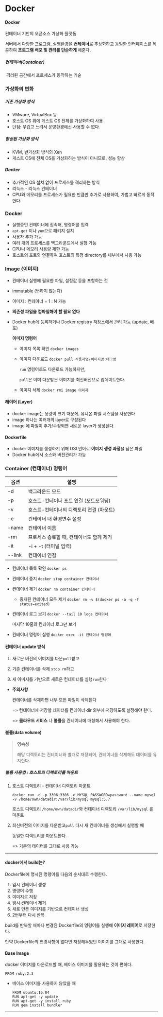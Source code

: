# Docker



#### Docker

컨테이너 기반의 오픈소스 가상화 플랫폼

서버에서 다양한 프로그램, 실행환경을 **컨테이너**로 추상화하고 동일한 인터페이스를 제공하여 **프로그램 배포 및 관리를 단순하게** 해준다.

##### 컨테이너(Container)

​	격리된 공간에서 프로세스가 동작하는 기술



### 가상화의 변화

##### 기존 가상화 방식

- VMware, VirtualBox 등
- 호스트 OS 위에 게스트 OS 전체를 가상화하여 사용
- 단점: 무겁고 느려서 운영환경에선 사용할 수 없다.

##### 향상된 가상화 방식

- KVM, 반가상화 방식의 Xen
- 게스트 OS에 전체 OS를 가상화하는 방식이 아니므로, 성능 향상

##### Docker

- 추가적인 OS 설치 없이 프로세스를 격리하는 방식
- 리눅스 - 리눅스 컨테이너
- CPU와 메모리를 프로세스가 필요한 만큼만 추가로 사용하여, 가볍고 빠르게 동작한다.



### Docker

- 실행중인 컨테이너에 접속해, 명령어를 입력
- `apt-get` 이나 `yum`으로 패키지 설치
- 사용자 추가 가능
- 여러 개의 프로세스를 백그라운드에서 실행 가능
- CPU나 메모리 사용량 제한 가능
- 호스트의 포트와 연결하여 호스트의 특정 directory를 내부에서 사용 가능



### Image (이미지)

- 컨테이너 실행에 필요한 파일, 설정값 등을 포함하는 것

- immutable (변하지 않는다) 

- 이미지 : 컨테이너 = 1 : N 가능

- **의존성 파일을 컴파일해야 할 필요 없다**

- Docker hub에 등록하거나 Docker registry 저장소에서 관리 가능 (update, 배포)

  

  **이미지 명령어**

  - 이미지 목록 확인 `docker images`

  - 이미지 다운로드 `docker pull 사용자명/이미지명:태그명`

    `run` 명령어로도 다운로드 가능하지만,

    `pull`은 이미 다운받은 이미지를 최신버전으로 업데이트한다.

  - 이미지 삭제 `docker rmi image 이미지`



#### 레이어 (Layer)

- docker image는 용량이 크기 때문에, 유니온 파일 시스템을 사용한다
- image 하나는 여러개의 layer로 구성된다
- image 에 파일이 추가/수정되면 새로운 layer가 생성된다.



#### Dockerfile

- docker 이미지를 생성하기 위해 DSL언어로 **이미지 생성 과정**을 담은 파일
- Docker hub에서 소스와 버전관리가 가능



### Container (컨테이너) 명령어

| 옵션   | 설명                                     |
| ------ | ---------------------------------------- |
| -d     | 백그라운드 모드                          |
| -p     | 호스트-컨테이너 포트 연결 (포트포워딩)   |
| -v     | 호스트-컨테이너의 디렉토리 연결 (마운트) |
| -e     | 컨테이너 내 환경변수 설정                |
| -name  | 컨테이너 이름                            |
| -rm    | 프로세스 종료할 때, 컨테이너도 함께 제거 |
| -it    | -i + -t (터미널 입력)                    |
| --link | 컨테이너 연결                            |

- 컨테이너 목록 확인 `docker ps`

- 컨테이너 중지 `docker stop container 컨테이너` 

- 컨테이너 제거 `docker rm container 컨테이너`

  - 중지된 컨테이너 모두 제거 `docker rm -v $(docker ps -a -q -f status=exited)`

- 컨테이너 로그 보기 `docker --tail 10 logs 컨테이너`

  마지막 10줄의 컨테이너 로그만 보기

- 컨테이너 명령어 실행 `docker exec -it 컨테이너 명령어`



#### 컨테이너 update 방식

1. 새로운 버전의 이미지를 다운`pull`받고 

2. 기존 컨테이너를 삭제 `stop rm`하고

3. 새 이미지를 기반으로 새로운 컨테이너를 실행`run`한다

- **주의사항**

  컨테이너를 삭제하면 내부 모든 파일이 삭제된다

  => 컨테이너에 저장할 데이터를 컨테이너 dir 외부에 저장하도록 설정해야 한다.

  => **클라우드 서비스** 나 **볼륨**을 컨테이너에 매칭해서 사용해야 한다.



#### 볼륨(data volume)

> **영속성**
>
> 해당 디렉토리는 컨테이너와 별개로 저장되어, 컨테이너를 삭제해도 데이터를 유지한다. 

##### 볼륨 사용법 : 호스트의 디렉토리를 마운트

1. 호스트 디렉토리 - 컨테이너 디렉토리 마운트

   ```
   docker run -d -p 3306:3306 -e MYSQL_PASSWORD=password --name mysql
   -v /home/own/datadir:/var/lib/mysql mysql:5.7
   ```

   호스트 디렉토리 `/home/own/datadir`와 컨테이너 디렉토리 `/var/lib/mysql` 를 마운트

2. 최신버전의 이미지를 다운받고`pull` 다시 새 컨테이너를 생성해서 실행할 때

   동일한 디렉토리를 마운트한다.

   => 기존의 데이터를 그대로 사용 가능



------



#### docker에서 build는?

Dockerfile에 명시된 명령어를 다음의 순서대로 수행한다.

1. 임시 컨테이너 생성
2. 명령어 수행
3. 이미지로 저장
4. 임시 컨테이너 제거
5. 새로 만든 이미지를 기반으로 컨테이너 생성
6. 2번부터 다시 반복

build를 반복할 때마다 변경된 Dockerfile의 명령어를 실행해 **이미지 레이어**로 저장한다.

만약 Dockerfile의 변경사항이 없다면 저장해두었던 이미지를 그대로 사용한다.



#### Base Image

docker 이미지를 다운로드할 때, 베이스 이미지를 활용하는 것이 편하다.

```
FROM ruby:2.3
```

- 베이스 이미지를 사용하지 않았을 때

  ```
  FROM ubuntu:16.04
  RUN apt-get -y update
  RUN apt-get -y install ruby
  RUN gem install bundler
  ```



------

